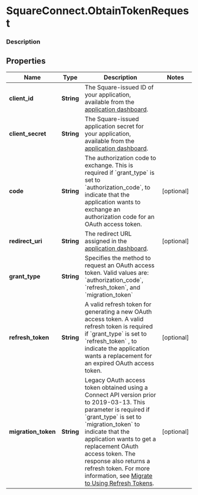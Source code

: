 # SquareConnect.ObtainTokenRequest

### Description



## Properties
Name | Type | Description | Notes
------------ | ------------- | ------------- | -------------
**client_id** | **String** | The Square-issued ID of your application, available from the [application dashboard](https://connect.squareup.com/apps). | 
**client_secret** | **String** | The Square-issued application secret for your application, available from the [application dashboard](https://connect.squareup.com/apps). | 
**code** | **String** | The authorization code to exchange. This is required if &#x60;grant_type&#x60; is set to &#x60;authorization_code&#x60;, to indicate that the application wants to exchange an authorization code for an OAuth access token. | [optional] 
**redirect_uri** | **String** | The redirect URL assigned in the [application dashboard](https://connect.squareup.com/apps). | [optional] 
**grant_type** | **String** | Specifies the method to request an OAuth access token. Valid values are: &#x60;authorization_code&#x60;, &#x60;refresh_token&#x60;, and &#x60;migration_token&#x60; | 
**refresh_token** | **String** | A valid refresh token for generating a new OAuth access token. A valid refresh token is required if &#x60;grant_type&#x60; is set to &#x60;refresh_token&#x60; , to indicate the application wants a replacement for an expired OAuth access token. | [optional] 
**migration_token** | **String** | Legacy OAuth access token obtained using a Connect API version prior to 2019-03-13. This parameter is required if &#x60;grant_type&#x60; is set to &#x60;migration_token&#x60; to indicate that the application wants to get a replacement OAuth access token. The response also returns a refresh token. For more information, see [Migrate to Using Refresh Tokens](https://developer.squareup.com/docs/authz/oauth/migration). | [optional] 


